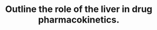 ---
title: "Outline the role of the liver in drug pharmacokinetics."
entityType: SAQ
exam: PEX
college: CICM
year: 2016
sitting: A
question: 20
passRate: 62
EC_expectedDomains:
- "Most candidates structured their answer to this question well – they were aware of first pass metabolism and the effect of protein synthesis upon volume of distribution of drugs."
EC_errorsCommon:
- "Knowledge concerning Phase I and Phase II reactions was frequently inadequate."
- "Few candidates discussed the significance of the large blood flow to the liver or the implications of high and low extraction ratios especially in relation to liver blood flow."
---